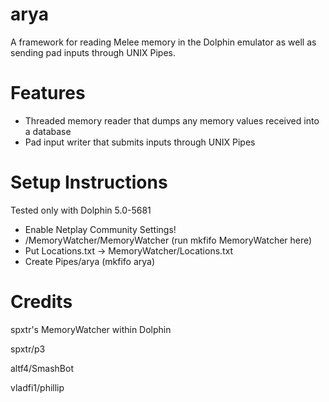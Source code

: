 # arya
A framework for reading Melee memory in the Dolphin emulator as well as sending pad inputs through UNIX Pipes.

# Features
- Threaded memory reader that dumps any memory values received into a database
- Pad input writer that submits inputs through UNIX Pipes

# Setup Instructions
Tested only with Dolphin 5.0-5681
- Enable Netplay Community Settings!
- /MemoryWatcher/MemoryWatcher (run mkfifo MemoryWatcher here)
- Put Locations.txt -> MemoryWatcher/Locations.txt
- Create Pipes/arya (mkfifo arya)

# Credits 
spxtr's MemoryWatcher within Dolphin

spxtr/p3

altf4/SmashBot

vladfi1/phillip
